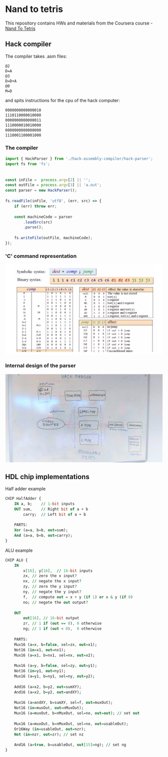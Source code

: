 # Nand to tetris
This repository contains HWs and materials from the Coursera course - [Nand To Tetris](https://www.coursera.org/learn/build-a-computer/home/welcome)

## Hack compiler

The compiler takes .asm files:

```assembly
@2
D=A
@3
D=D+A
@0
M=D
```

and spits instructions for the cpu of the hack computer:

```
0000000000000010
1110110000010000
0000000000000011
1110000010010000
0000000000000000
1110001100001000
```

### The compiler

```javascript
import { HackParser } from './hack-assembly-compiler/hack-parser';
import fs from 'fs';


const inFile =  process.argv[2] || '';
const outFile = process.argv[3] || 'a.out';
const parser = new HackParser();

fs.readFile(inFile, 'utf8', (err, src) => {
    if (err) throw err;

    const machineCode = parser
        .loadSrc(src)
        .parse();

    fs.writeFile(outFile, machineCode);
});
```

### 'C' command representation

!['C' command representation](assets/alu-instruction-model.PNG "'C' command representation")

### Internal design of the parser

![Design of the parser](assets/design.jpg "Design of the parser")


## HDL chip implementations

Half adder example

```vhdl
CHIP HalfAdder {
    IN a, b;    // 1-bit inputs
    OUT sum,    // Right bit of a + b 
        carry;  // Left bit of a + b

    PARTS:
    Xor (a=a, b=b, out=sum);
    And (a=a, b=b, out=carry);
}
```

ALU example

```vhdl
CHIP ALU {
    IN  
        x[16], y[16],  // 16-bit inputs
        zx, // zero the x input?
        nx, // negate the x input?
        zy, // zero the y input?
        ny, // negate the y input?
        f,  // compute out = x + y (if 1) or x & y (if 0)
        no; // negate the out output?

    OUT 
        out[16], // 16-bit output
        zr, // 1 if (out == 0), 0 otherwise
        ng; // 1 if (out < 0),  0 otherwise

    PARTS:
    Mux16 (a=x, b=false, sel=zx, out=x1);
    Not16 (in=x1, out=nx1);
    Mux16 (a=x1, b=nx1, sel=nx, out=x2);

    Mux16 (a=y, b=false, sel=zy, out=y1);
    Not16 (in=y1, out=ny1);
    Mux16 (a=y1, b=ny1, sel=ny, out=y2);

    Add16 (a=x2, b=y2, out=sumXY);
    And16 (a=x2, b=y2, out=andXY);
    
    Mux16 (a=andXY, b=sumXY, sel=f, out=muxOut);
    Not16 (in=muxOut, out=nMuxOut);
    Mux16 (a=muxOut, b=nMuxOut, sel=no, out=out); // set out

    Mux16 (a=muxOut, b=nMuxOut, sel=no, out=usableOut);
    Or16Way (in=usableOut, out=nzr);
    Not (in=nzr, out=zr); // set nz

    And16 (a=true, b=usableOut, out[15]=ng); // set ng
}
```


